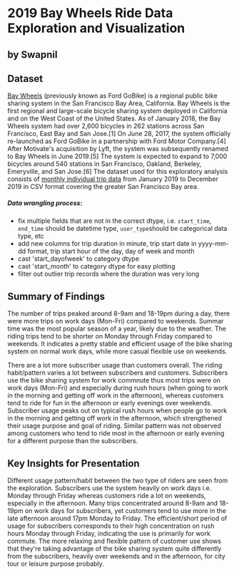 # 2019 Bay Wheels Ride Data Exploration and Visualization
## by Swapnil


## Dataset

[Bay Wheels](https://en.wikipedia.org/wiki/Bay_Wheels) (previously known as Ford GoBike) is a regional public bike sharing system in the San Francisco Bay Area, California. Bay Wheels is the first regional and large-scale bicycle sharing system deployed in California and on the West Coast of the United States. As of January 2018, the Bay Wheels system had over 2,600 bicycles in 262 stations across San Francisco, East Bay and San Jose.[1] On June 28, 2017, the system officially re-launched as Ford GoBike in a partnership with Ford Motor Company.[4] After Motivate's acquisition by Lyft, the system was subsequently renamed to Bay Wheels in June 2019.[5] The system is expected to expand to 7,000 bicycles around 540 stations in San Francisco, Oakland, Berkeley, Emeryville, and San Jose.[6] The dataset used for this exploratory analysis consists of [monthly individual trip data](https://www.lyft.com/bikes/bay-wheels/system-data) from January 2019 to December 2019 in CSV format covering the greater San Francisco Bay area.

##### Data wrangling process:
- fix multiple fields that are not in the correct dtype, i.e. `start_time`, `end_time` should be datetime type, `user_type`should be categorical data type, etc
- add new columns for trip duration in minute, trip start date in yyyy-mm-dd format, trip start hour of the day, day of week and month
- cast 'start_dayofweek' to category dtype
- cast 'start_month' to category dtype for easy plotting
- filter out outlier trip records where the duration was very long


## Summary of Findings

The number of trips peaked around 8-9am and 18-19pm during a day, there were more trips on work days (Mon-Fri) compared to weekends. Summar time was the most popular season of a year, likely due to the weather. The riding trips tend to be shorter on Monday through Friday compared to weekends. It indicates a pretty stable and efficient usage of the bike sharing system on normal work days, while more casual flexible use on weekends.

There are a lot more subscriber usage than customers overall. The riding habit/pattern varies a lot between subscribers and customers. Subscribers use the bike sharing system for work commnute thus most trips were on work days (Mon-Fri) and especially during rush hours (when going to work in the morning and getting off work in the afternoon), whereas customers tend to ride for fun in the afternoon or early evenings over weekends. Subscriber usage peaks out on typical rush hours when people go to work in the morning and getting off work in the afternoon, which strengthened their usage purpose and goal of riding. Similar pattern was not observed among customers who tend to ride most in the afternoon or early evening for a different purpose than the subscribers.


## Key Insights for Presentation

Different usage pattern/habit between the two type of riders are seen from the exploration. Subscribers use the system heavily on work days i.e. Monday through Friday whereas customers ride a lot on weekends, especially in the afternoon. Many trips concentrated around 8-9am and 18-19pm on work days for subscribers, yet customers tend to use more in the late afternoon around 17pm Monday to Friday. The efficient/short period of usage for subscribers corresponds to their high concentration on rush hours Monday through Friday, indicating the use is primarily for work commute. The more relaxing and flexible pattern of customer use shows that they're taking advantage of the bike sharing system quite differently from the subscribers, heavily over weekends and in the afternoon, for city tour or leisure purpose probably.
